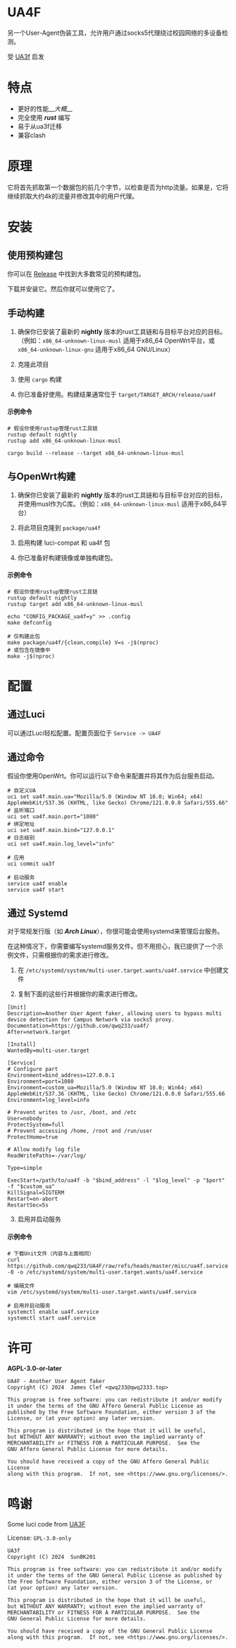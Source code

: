 # UA4F

另一个User-Agent伪装工具，允许用户通过socks5代理绕过校园网络的多设备检测。

受 [UA3f](https://github.com/SunBK201/UA3F) 启发

# 特点

- 更好的性能__*大概*__
- 完全使用 ***rust*** 编写
- 易于从ua3f迁移
- 兼容clash

# 原理

它将首先抓取第一个数据包的前几个字节，以检查是否为http流量。如果是，它将继续抓取大约4k的流量并修改其中的用户代理。

# 安装

## 使用预构建包

你可以在 [Release](https://github.com/qwq233/UA4F/releases) 中找到大多数常见的预构建包。

下载并安装它。然后你就可以使用它了。

## 手动构建

1. 确保你已安装了最新的 **nightly** 版本的rust工具链和与目标平台对应的目标。（例如：`x86_64-unknown-linux-musl` 适用于x86_64 OpenWrt平台，或 `x86_64-unknown-linux-gnu` 适用于x86_64 GNU/Linux）

2. 克隆此项目

3. 使用 `cargo` 构建

4. 你已准备好使用。构建结果通常位于 `target/TARGET_ARCH/release/ua4f`

#### 示例命令

```shell
# 假设你使用rustup管理rust工具链
rustup default nightly
rustup add x86_64-unknown-linux-musl

cargo build --release --target x86_64-unknown-linux-musl
```

## 与OpenWrt构建

1. 确保你已安装了最新的 **nightly** 版本的rust工具链和与目标平台对应的目标，并使用musl作为C库。（例如：`x86_64-unknown-linux-musl` 适用于x86_64平台）

2. 将此项目克隆到 `package/ua4f`

3. 启用构建 luci-compat 和 ua4f 包

4. 你已准备好构建镜像或单独构建包。

#### 示例命令

```shell
# 假设你使用rustup管理rust工具链
rustup default nightly
rustup target add x86_64-unknown-linux-musl

echo "CONFIG_PACKAGE_ua4f=y" >> .config
make defconfig

# 仅构建此包
make package/ua4f/{clean,compile} V=s -j$(nproc)
# 或包含在镜像中
make -j$(nproc)
```

# 配置

## 通过Luci

可以通过Luci轻松配置。配置页面位于 `Service -> UA4F`

## 通过命令

假设你使用OpenWrt。你可以运行以下命令来配置并将其作为后台服务启动。

```shell
# 自定义UA
uci set ua4f.main.ua="Mozilla/5.0 (Window NT 10.0; Win64; x64) AppleWebKit/537.36 (KHTML, like Gecko) Chrome/121.0.0.0 Safari/555.66"
# 监听端口
uci set ua4f.main.port="1080"
# 绑定地址
uci set ua4f.main.bind="127.0.0.1"
# 日志级别
uci set ua4f.main.log_level="info"

# 应用
uci commit ua3f

# 启动服务
service ua4f enable
service ua4f start
```

## 通过 Systemd

对于常规发行版（如 ***Arch Linux***），你很可能会使用systemd来管理后台服务。

在这种情况下，你需要编写systemd服务文件。但不用担心，我已提供了一个示例文件，只需根据你的需求进行修改。

1. 在 `/etc/systemd/system/multi-user.target.wants/ua4f.service` 中创建文件

2. 复制下面的这些行并根据你的需求进行修改。

```
[Unit]
Description=Another User Agent faker, allowing users to bypass multi device detection for Campus Network via socks5 proxy.
Documentation=https://github.com/qwq233/ua4f/
After=network.target

[Install]
WantedBy=multi-user.target

[Service]
# Configure part
Environment=bind_address=127.0.0.1
Environment=port=1080
Environment=custom_ua=Mozilla/5.0 (Window NT 10.0; Win64; x64) AppleWebKit/537.36 (KHTML, like Gecko) Chrome/121.0.0.0 Safari/555.66
Environment=log_level=info

# Prevent writes to /usr, /boot, and /etc
User=nobody
ProtectSystem=full
# Prevent accessing /home, /root and /run/user
ProtectHome=true

# Allow modify log file
ReadWritePaths=-/var/log/

Type=simple

ExecStart=/path/to/ua4f -b "$bind_address" -l "$log_level" -p "$port" -f "$custom_ua"
KillSignal=SIGTERM
Restart=on-abort
RestartSec=5s

```

3. 启用并启动服务

#### 示例命令

```shell
# 下载Unit文件（内容与上面相同）
curl https://github.com/qwq233/UA4F/raw/refs/heads/master/misc/ua4f.service -0 -o /etc/systemd/system/multi-user.target.wants/ua4f.service

# 编辑文件
vim /etc/systemd/system/multi-user.target.wants/ua4f.service

# 启用并启动服务
systemctl enable ua4f.service
systemctl start ua4f.service
```

# 许可

**AGPL-3.0-or-later**

```
UA4F - Another User Agent faker
Copyright (C) 2024  James Clef <qwq233@qwq2333.top>

This program is free software: you can redistribute it and/or modify
it under the terms of the GNU Affero General Public License as
published by the Free Software Foundation, either version 3 of the
License, or (at your option) any later version.

This program is distributed in the hope that it will be useful,
but WITHOUT ANY WARRANTY; without even the implied warranty of
MERCHANTABILITY or FITNESS FOR A PARTICULAR PURPOSE.  See the
GNU Affero General Public License for more details.

You should have received a copy of the GNU Affero General Public License
along with this program.  If not, see <https://www.gnu.org/licenses/>.
```

# 鸣谢

Some luci code from [UA3F](https://github.com/SunBK201/UA3F)

License: `GPL-3.0-only`
```
UA3f
Copyright (C) 2024  SunBK201

This program is free software: you can redistribute it and/or modify
it under the terms of the GNU General Public License as published by
the Free Software Foundation, either version 3 of the License, or
(at your option) any later version.

This program is distributed in the hope that it will be useful,
but WITHOUT ANY WARRANTY; without even the implied warranty of
MERCHANTABILITY or FITNESS FOR A PARTICULAR PURPOSE.  See the
GNU General Public License for more details.

You should have received a copy of the GNU General Public License
along with this program.  If not, see <https://www.gnu.org/licenses/>.
```
